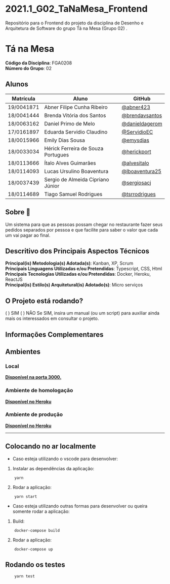 # 2021.1_G02_TaNaMesa_Frontend

Repositório para o Frontend do projeto da disciplina de Desenho e Arquitetura de Software do grupo Tá na Mesa (Grupo 02) .

# Tá na Mesa

**Código da Disciplina**: FGA0208<br>
**Número do Grupo**: 02<br>

## Alunos

|Matrícula    | Aluno                              | GitHub                                                     |
| ----------  | ---------------------------------- | ---------------------------------------------------------- |
| 19/0041871  | Abner Filipe Cunha Ribeiro         | [@abner423](https://github.com/abner423)                  |
| 18/0041444  | Brenda Vitória dos Santos          | [@brendavsantos](https://github.com/brendavsantos)         |
| 18/0063162  | Daniel Primo de Melo               | [@danieldagerom](https://github.com/danieldagerom)         |
| 17/0161897  | Eduarda Servidio Claudino          | [@ServidioEC](https://github.com/ServidioEC)               |
| 18/0015966  | Emily Dias Sousa                   | [@emysdias](https://github.com/emysdias)                   |
| 18/0033034  | Hérick Ferreira de Souza Portugues | [@herickport](https://github.com/herickport)               |
| 18/0113666  | Ítalo Alves Guimarães              | [@alvesitalo](https://github.com/alvesitalo)               |
| 18/0114093  | Lucas Ursulino Boaventura          | [@lboaventura25](https://github.com/lboaventura25)         |
| 18/0037439  | Sergio de Almeida Cipriano Júnior  | [@sergiosacj](https://github.com/sergiosacj)               |
| 18/0114689  | Tiago Samuel Rodrigues             | [@tsrrodrigues](https://github.com/tsrrodrigues)           |

## Sobre 🍔

Um sistema para que as pessoas possam chegar no restaurante fazer seus pedidos separados por pessoa e que facilite para saber o valor que cada um vai pagar ao final. 

## Descritivo dos Principais Aspectos Técnicos 

**Principal(is) Metodologia(s) Adotada(s)**: Kanban, XP, Scrum<br>
**Principais Linguagens Utilizadas e/ou Pretendidas**: Typescript, CSS, Html<br>
**Principais Tecnologias Utilizadas e/ou Pretendidas**: Docker, Heroku, ReactJS<br>
**Principal(is) Estilo(s) Arquitetural(is) Adotado(s)**: Micro serviços<br>

## O Projeto está rodando?

( ) SIM
( ) NÃO
Se SIM, insira um manual (ou um script) para auxiliar ainda mais os interessados em consultar o projeto.

## Informações Complementares 

## Ambientes
### Local
**[Disponível na porta 3000.](http://localhost:3000/)**

### Ambiente de homologação
**[Disponível no Heroku]()**

### Ambiente de produção
**[Disponível no Heroku]()**

***
## Colocando no ar localmente

- Caso esteja utilizando o vscode para desenvolver:
1. Instalar as dependências da aplicação:
```shell
    yarn
```
2. Rodar a aplicação:
```shell
    yarn start
```

- Caso esteja utilizando outras formas para desenvolver ou queira somente rodar a aplicação:
1. Build:
```shell
    docker-compose build
```
2. Rodar a aplicação:
```shell
    docker-compose up
```

## Rodando os testes

```shell
    yarn test
```
